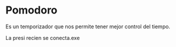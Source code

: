 # Pomodoro
Es un temporizador que nos permite tener mejor control del tiempo. 

La presi recien se conecta.exe
